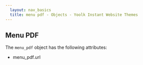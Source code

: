 ```yaml
---
  layout: nav_basics
  title: menu pdf - Objects - Yoolk Instant Website Themes
---
```


<h2 class="section-title">Menu PDF</h2>

The <code>menu_pdf</code> object has the following attributes:

<div class="panel">
  <div class="panel-body">
    <ul>
      <li>
        menu_pdf.url
      </li>
    </ul>
  </div>
</div>
